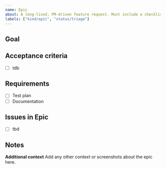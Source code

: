 ```yaml
---
name: Epic
about: A long-lived, PM-driven feature request. Must include a checklist of items that must be completed
labels: ["kind/epic", "status/triage"]
---
```


## Goal

## Acceptance criteria

- [ ] tdb

## Requirements

- [ ] Test plan
- [ ] Documentation

## Issues in Epic

- [ ] tbd

## Notes

**Additional context**
Add any other context or screenshots about the epic here.
